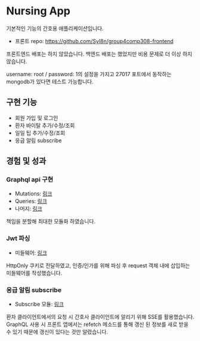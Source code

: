 # Nursing App

기본적인 기능의 간호용 애플리케이션입니다.

- 프론트 repo: <https://github.com/Syl8n/group4comp308-frontend>

프론트엔드 배포는 하지 않았습니다.
백엔드 배포는 했었지만 비용 문제로 더 이상 하지 않습니다.

username: root / password: 1의 설정을 가지고 27017 포트에서 동작하는 mongodb가 있다면 테스트 가능합니다.

## 구현 기능

- 회원 가입 및 로그인
- 환자 바이탈 추가/수정/조회
- 일일 팁 추가/수정/조회
- 응급 알림 subscribe

## 경험 및 성과

### Graphql api 구현

- Mutations: [링크](https://github.com/Syl8n/group4comp308-backend/blob/main/app/graphql/mutations.js)
- Queries: [링크](https://github.com/Syl8n/group4comp308-backend/blob/main/app/graphql/queries.js)
- 나머지: [링크](https://github.com/Syl8n/group4comp308-backend/tree/main/app/graphql)

책임을 분할해 최대한 모듈화 하였습니다.

### Jwt 파싱

- 미들웨어: [링크](https://github.com/Syl8n/group4comp308-backend/blob/main/app/utils/auth.js)

HttpOnly 쿠키로 전달하였고, 인증/인가를 위해 파싱 후 request 객체 내에 삽입하는 미들웨어를 작성했습니다.

### 응급 알림 subscribe

- Subscribe 모듈: [링크](https://github.com/Syl8n/group4comp308-backend/blob/main/app/utils/subscribe.js)

환자 클라이언트에서의 요청 시 간호사 클라이언트에 알리기 위해 SSE를 활용했습니다.<br>
GraphQL 사용 시 프론트 앱에서는 refetch 메소드를 통해 갱신 된 정보를 새로 받을 수 있기 때문에 갱신이 있다는 것만 알렸습니다.
